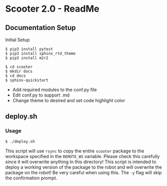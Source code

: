 # Scooter 2.0 - ReadMe

## Documentation Setup
Initial Setup
```shell
$ pip3 install pytest
$ pip3 install sphinx_rtd_theme
$ pip3 install m2r2

$ cd scooter
$ mkdir docs
$ cd docs
$ sphinx-quickstart
```
* Add required modules to the conf.py file
* Edit conf.py to support .md
* Change theme to desired and set code highlight color

## deploy.sh

### Usage
```shell
$ ./deploy.sh
```

This script will use `rsync` to copy the entire `scooter` package to the workspace specified in the `REMOTE_WS` variable. Please check this carefully since it will overwrite anything in this directory! This script is intended to deploy a working version of the package to the robot and will overwrite the package on the robot! Be very careful when using this. The `-y` flag will skip the confirmation prompt.
